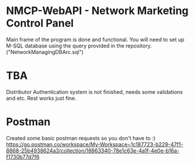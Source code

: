 # NMCP-WebAPI - Network Marketing Control Panel
Main frame of the program is done and functional. You will need to set up M-SQL database using the query provided in the repository. ("NetworkManagingDBArc.sql")
# TBA
Distributor Authentication system is not finished, needs some validations and etc. Rest works just fine.
# Postman
Created some basic postman requests so you don't have to :) https://go.postman.co/workspace/My-Workspace~1c187723-b229-47f1-8868-25b4938624a3/collection/18863340-78e1c63e-4a1f-4e0e-b16a-f1730b77d7f6
